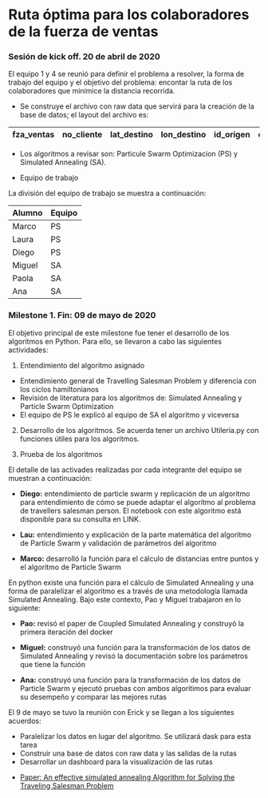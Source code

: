 Ruta óptima para los colaboradores de la fuerza de ventas
==============================

### Sesión de kick off. 20 de abril de 2020

El equipo 1 y 4 se reunió para definir el problema a resolver, la forma de trabajo del equipo y 
el objetivo del problema: encontar la ruta de los colaboradores que minimice la distancia recorrida.

+ Se construye el archivo con raw data que servirá para la creación de la base de datos; el layout del archivo es:

|fza_ventas| no_cliente|lat_destino |lon_destino |id_origen | estado |lat_origen|lon_origen|
|-|-|-|-|-|-|-|-|

+ Los algoritmos a revisar son: Particule Swarm Optimizacion (PS) y Simulated Annealing (SA).

+ Equipo de trabajo

La división del equipo de trabajo se muestra a continuación:

| Alumno | Equipo |
|--------|--------|
| Marco  | PS |
| Laura | PS |
| Diego | PS |
| Miguel | SA |
| Paola | SA |
| Ana   | SA |


### Milestone 1. Fin: 09 de mayo de 2020

El objetivo principal de este milestone fue tener el desarrollo de los algoritmos en Python. Para ello, se llevaron a cabo las siguientes actividades: 

1. Entendimiento del algoritmo asignado 

- Entendimiento general de Travelling Salesman Problem y diferencia con los ciclos hamiltonianos
- Revisión de literatura para los algoritmos de: Simulated Annealing y Particle Swarm Optimization
- El equipo de PS le explicó al equipo de SA el algoritmo y viceversa
  
2. Desarrollo de los algoritmos. Se acuerda tener un archivo Utileria.py con funciones útiles para los algoritmos. 

3. Prueba de los algoritmos

El detalle de las activades realizadas por cada integrante del equipo se muestran a continuación: 

+ **Diego:** entendimiento de particle swarm y replicación de un algoritmo para entendimiento de cómo se puede 
adaptar el algoritmo al problema de travellers salesman person. El notebook con este algoritmo está disponible para su consulta en LINK.

+ **Lau:** entendimiento y explicación de la parte matemática del algoritmo de Particle Swarm y validación de parámetros del algoritmo 

+ **Marco:** desarrolló la función para el cálculo de distancias entre puntos y el algoritmo de Particle Swarm

En python existe una función para el cálculo de Simulated Annealing y una forma de paralelizar el algoritmo es a través de una metodología llamada
Simulated Annealing. Bajo este contexto, Pao y Miguel trabajaron en lo siguiente: 

+ **Pao:** revisó el paper de Coupled Simulated Annealing y construyó la primera iteración del docker 

+ **Miguel:** construyó una función para la transformación de los datos de Simulated Annealing y revisó 
la documentación sobre los parámetros que tiene la función

+ **Ana:** construyó una función para la transformación de los datos de Particle Swarm y ejecutó pruebas con 
ambos algoritimos para evaluar su desempeño y comparar las mejores rutas

	
El 9 de mayo se tuvo la reunión con Erick y se llegan a los siguientes acuerdos: 
+ Paralelizar los datos en lugar del algoritmo. Se utilizará dask para esta tarea
+ Construir una base de datos con raw data y las salidas de la rutas
+ Desarrollar un dashboard para la visualización de las rutas

* [Paper: An effective simulated annealing Algorithm for Solving the Traveling Salesman Problem](https://www.researchgate.net/publication/233584468_An_Effective_Simulated_Annealing_Algorithm_for_Solving_the_Traveling_Salesman_Problem)
